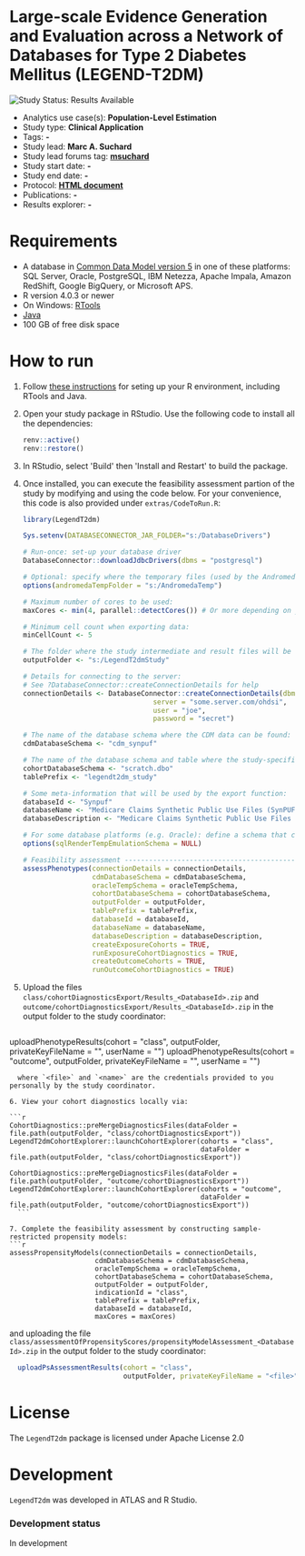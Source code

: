 Large-scale Evidence Generation and Evaluation across a Network of Databases for Type 2 Diabetes Mellitus (LEGEND-T2DM)
=============================================================================

<img src="https://img.shields.io/badge/Study%20Status-Results%20Available-yellow.svg" alt="Study Status: Results Available">

- Analytics use case(s): **Population-Level Estimation**
- Study type: **Clinical Application**
- Tags: **-**
- Study lead: **Marc A. Suchard**
- Study lead forums tag: **[msuchard](https://forums.ohdsi.org/u/msuchard)**
- Study start date: **-**
- Study end date: **-**
- Protocol: **[HTML document](https://ohdsi-studies.github.io/LegendT2dm/Protocol.html)**
- Publications: **-**
- Results explorer: **-**

Requirements
============

- A database in [Common Data Model version 5](https://github.com/OHDSI/CommonDataModel) in one of these platforms: SQL Server, Oracle, PostgreSQL, IBM Netezza, Apache Impala, Amazon RedShift, Google BigQuery, or Microsoft APS.
- R version 4.0.3 or newer
- On Windows: [RTools](http://cran.r-project.org/bin/windows/Rtools/)
- [Java](http://java.com)
- 100 GB of free disk space

How to run
==========
1. Follow [these instructions](https://ohdsi.github.io/Hades/rSetup.html) for seting up your R environment, including RTools and Java.

2. Open your study package in RStudio. Use the following code to install all the dependencies:

	```r
	renv::active()
	renv::restore()
	```

3. In RStudio, select 'Build' then 'Install and Restart' to build the package.

4. Once installed, you can execute the feasibility assessment partion of the study by modifying and using the code below. For your convenience, this code is also provided under `extras/CodeToRun.R`:

	```r
	library(LegendT2dm)
	
	Sys.setenv(DATABASECONNECTOR_JAR_FOLDER="s:/DatabaseDrivers")
	
	# Run-once: set-up your database driver
	DatabaseConnector::downloadJdbcDrivers(dbms = "postgresql")
	
	# Optional: specify where the temporary files (used by the Andromeda package) will be created:
	options(andromedaTempFolder = "s:/AndromedaTemp")

	# Maximum number of cores to be used:
	maxCores <- min(4, parallel::detectCores()) # Or more depending on your hardware

	# Minimum cell count when exporting data:
	minCellCount <- 5

	# The folder where the study intermediate and result files will be written:
	outputFolder <- "s:/LegendT2dmStudy"

	# Details for connecting to the server:
	# See ?DatabaseConnector::createConnectionDetails for help
	connectionDetails <- DatabaseConnector::createConnectionDetails(dbms = "postgresql",
									server = "some.server.com/ohdsi",
									user = "joe",
									password = "secret")

	# The name of the database schema where the CDM data can be found:
	cdmDatabaseSchema <- "cdm_synpuf"

	# The name of the database schema and table where the study-specific cohorts will be instantiated:
	cohortDatabaseSchema <- "scratch.dbo"
	tablePrefix <- "legendt2dm_study"

	# Some meta-information that will be used by the export function:
	databaseId <- "Synpuf"
	databaseName <- "Medicare Claims Synthetic Public Use Files (SynPUFs)"
	databaseDescription <- "Medicare Claims Synthetic Public Use Files (SynPUFs) were created to allow interested parties to gain familiarity using Medicare claims data while protecting beneficiary privacy. These files are intended to promote development of software and applications that utilize files in this format, train researchers on the use and complexities of Centers for Medicare and Medicaid Services (CMS) claims, and support safe data mining innovations. The SynPUFs were created by combining randomized information from multiple unique beneficiaries and changing variable values. This randomization and combining of beneficiary information ensures privacy of health information."

	# For some database platforms (e.g. Oracle): define a schema that can be used to emulate temp tables:
	options(sqlRenderTempEmulationSchema = NULL)

	# Feasibility assessment ---------------------------------------------------------
	assessPhenotypes(connectionDetails = connectionDetails,
					 cdmDatabaseSchema = cdmDatabaseSchema,
					 oracleTempSchema = oracleTempSchema,
					 cohortDatabaseSchema = cohortDatabaseSchema,
					 outputFolder = outputFolder,
					 tablePrefix = tablePrefix,
					 databaseId = databaseId,
					 databaseName = databaseName,
					 databaseDescription = databaseDescription,
					 createExposureCohorts = TRUE,
					 runExposureCohortDiagnostics = TRUE,
					 createOutcomeCohorts = TRUE,
					 runOutcomeCohortDiagnostics = TRUE)

	```

5. Upload the files ```class/cohortDiagnosticsExport/Results_<DatabaseId>.zip``` and ```outcome/cohortDiagnosticsExport/Results_<DatabaseId>.zip``` in the output folder to the study coordinator:

	```r
  uploadPhenotypeResults(cohort = "class",
                         outputFolder, privateKeyFileName = "<file>", userName = "<name>")
  uploadPhenotypeResults(cohort = "outcome",
                         outputFolder, privateKeyFileName = "<file>", userName = "<name>")
  ```
    where `<file>` and `<name>` are the credentials provided to you personally by the study coordinator.
  
6. View your cohort diagnostics locally via:

  ```r
  CohortDiagnostics::preMergeDiagnosticsFiles(dataFolder = file.path(outputFolder, "class/cohortDiagnosticsExport"))
  LegendT2dmCohortExplorer::launchCohortExplorer(cohorts = "class",
                                                 dataFolder = file.path(outputFolder, "class/cohortDiagnosticsExport"))

  CohortDiagnostics::preMergeDiagnosticsFiles(dataFolder = file.path(outputFolder, "outcome/cohortDiagnosticsExport"))
  LegendT2dmCohortExplorer::launchCohortExplorer(cohorts = "outcome",
                                                 dataFolder = file.path(outputFolder, "outcome/cohortDiagnosticsExport"))
	```

7. Complete the feasibility assessment by constructing sample-restricted propensity models: 
  ```r
  assessPropensityModels(connectionDetails = connectionDetails,
                       cdmDatabaseSchema = cdmDatabaseSchema,
                       oracleTempSchema = oracleTempSchema,
                       cohortDatabaseSchema = cohortDatabaseSchema,
                       outputFolder = outputFolder,
                       indicationId = "class",
                       tablePrefix = tablePrefix,
                       databaseId = databaseId,
                       maxCores = maxCores)
  ```
  and uploading the file ```class/assessmentOfPropensityScores/propensityModelAssessment_<DatabaseId>.zip``` in the output folder to the study coordinator:
  
  ```r
    uploadPsAssessmentResults(cohort = "class",
                              outputFolder, privateKeyFileName = "<file>", userName = "<name>")
  ```

License
=======
The `LegendT2dm` package is licensed under Apache License 2.0

Development
===========
`LegendT2dm` was developed in ATLAS and R Studio.

### Development status

In development
